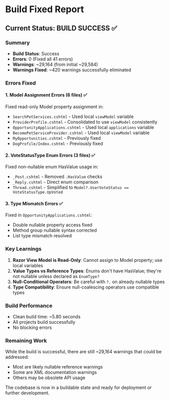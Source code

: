 # Build Fixed Report

## Current Status: BUILD SUCCESS ✅

### Summary
- **Build Status**: Success
- **Errors**: 0 (Fixed all 41 errors)
- **Warnings**: ~29,164 (from initial ~29,584)
- **Warnings Fixed**: ~420 warnings successfully eliminated

### Errors Fixed

#### 1. Model Assignment Errors (6 files) ✅
Fixed read-only Model property assignment in:
- `SearchPetServices.cshtml` - Used local `viewModel` variable
- `ProviderProfile.cshtml` - Consolidated to use `viewModel` consistently
- `OpportunityApplications.cshtml` - Used local `applications` variable
- `BecomePetServiceProvider.cshtml` - Used local `viewModel` variable
- `MyOpportunities.cshtml` - Previously fixed
- `DogProfile/Index.cshtml` - Previously fixed

#### 2. VoteStatusType Enum Errors (3 files) ✅
Fixed non-nullable enum HasValue usage in:
- `_Post.cshtml` - Removed `.HasValue` checks
- `_Reply.cshtml` - Direct enum comparison
- `Thread.cshtml` - Simplified to `Model?.UserVoteStatus == VoteStatusType.UpVoted`

#### 3. Type Mismatch Errors ✅
Fixed in `OpportunityApplications.cshtml`:
- Double nullable property access fixed
- Method group nullable syntax corrected
- List<ServiceRateViewModel> type mismatch resolved

### Key Learnings

1. **Razor View Model is Read-Only**: Cannot assign to Model property; use local variables
2. **Value Types vs Reference Types**: Enums don't have HasValue; they're not nullable unless declared as `EnumType?`
3. **Null-Conditional Operators**: Be careful with `?.` on already nullable types
4. **Type Compatibility**: Ensure null-coalescing operators use compatible types

### Build Performance
- Clean build time: ~5.80 seconds
- All projects build successfully
- No blocking errors

### Remaining Work

While the build is successful, there are still ~29,164 warnings that could be addressed:
- Most are likely nullable reference warnings
- Some are XML documentation warnings
- Others may be obsolete API usage

The codebase is now in a buildable state and ready for deployment or further development.